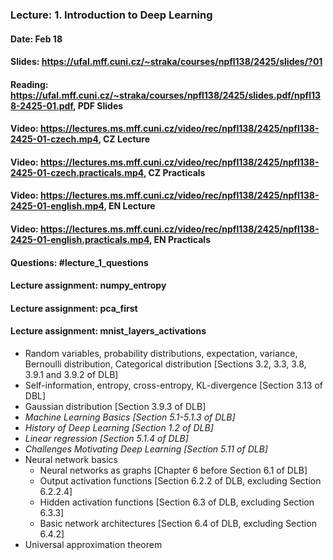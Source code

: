 ### Lecture: 1. Introduction to Deep Learning
#### Date: Feb 18
#### Slides: https://ufal.mff.cuni.cz/~straka/courses/npfl138/2425/slides/?01
#### Reading: https://ufal.mff.cuni.cz/~straka/courses/npfl138/2425/slides.pdf/npfl138-2425-01.pdf, PDF Slides
#### Video: https://lectures.ms.mff.cuni.cz/video/rec/npfl138/2425/npfl138-2425-01-czech.mp4, CZ Lecture
#### Video: https://lectures.ms.mff.cuni.cz/video/rec/npfl138/2425/npfl138-2425-01-czech.practicals.mp4, CZ Practicals
#### Video: https://lectures.ms.mff.cuni.cz/video/rec/npfl138/2425/npfl138-2425-01-english.mp4, EN Lecture
#### Video: https://lectures.ms.mff.cuni.cz/video/rec/npfl138/2425/npfl138-2425-01-english.practicals.mp4, EN Practicals
#### Questions: #lecture_1_questions
#### Lecture assignment: numpy_entropy
#### Lecture assignment: pca_first
#### Lecture assignment: mnist_layers_activations

- Random variables, probability distributions, expectation, variance, Bernoulli
  distribution, Categorical distribution [Sections 3.2, 3.3, 3.8, 3.9.1 and 3.9.2 of DLB]
- Self-information, entropy, cross-entropy, KL-divergence [Section 3.13 of DBL]
- Gaussian distribution [Section 3.9.3 of DLB]
- _Machine Learning Basics [Section 5.1-5.1.3 of DLB]_
- _History of Deep Learning [Section 1.2 of DLB]_
- _Linear regression [Section 5.1.4 of DLB]_
- _Challenges Motivating Deep Learning [Section 5.11 of DLB]_
- Neural network basics
  - Neural networks as graphs [Chapter 6 before Section 6.1 of DLB]
  - Output activation functions [Section 6.2.2 of DLB, excluding Section 6.2.2.4]
  - Hidden activation functions [Section 6.3 of DLB, excluding Section 6.3.3]
  - Basic network architectures [Section 6.4 of DLB, excluding Section 6.4.2]
- Universal approximation theorem
